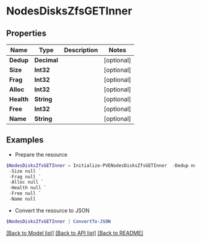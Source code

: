 # NodesDisksZfsGETInner
## Properties

Name | Type | Description | Notes
------------ | ------------- | ------------- | -------------
**Dedup** | **Decimal** |  | [optional] 
**Size** | **Int32** |  | [optional] 
**Frag** | **Int32** |  | [optional] 
**Alloc** | **Int32** |  | [optional] 
**Health** | **String** |  | [optional] 
**Free** | **Int32** |  | [optional] 
**Name** | **String** |  | [optional] 

## Examples

- Prepare the resource
```powershell
$NodesDisksZfsGETInner = Initialize-PVENodesDisksZfsGETInner  -Dedup null `
 -Size null `
 -Frag null `
 -Alloc null `
 -Health null `
 -Free null `
 -Name null
```

- Convert the resource to JSON
```powershell
$NodesDisksZfsGETInner | ConvertTo-JSON
```

[[Back to Model list]](../README.md#documentation-for-models) [[Back to API list]](../README.md#documentation-for-api-endpoints) [[Back to README]](../README.md)

